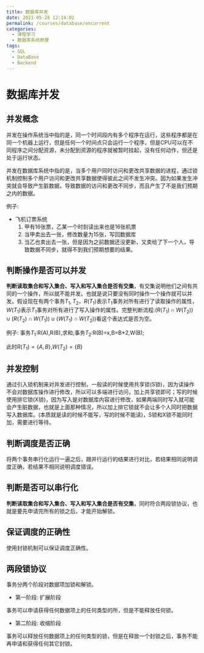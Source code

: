 ```yaml
---
title: 数据库并发
date: 2021-05-28 12:14:02
permalink: /courses/database/oncurrent
categories:
  - 课程学习
  - 数据库系统原理
tags: 
  - SQL
  - DataBase
  - Backend
---
```


# 数据库并发

## 并发概念

并发在操作系统当中指的是，同一个时间段内有多个程序在运行，这些程序都是在同一个机器上运行，但是任何一个时间点只会运行一个程序，但是CPU可以在不同程序之间分配资源，未分配到资源的程序就被暂时挂起，没有任何动作，但还是处于运行状态。

并发在数据库系统中指的是，当多个用户同时访问和更改共享数据的进程，通过锁机制控制多个用户访问和更改共享数据使得彼此之间不发生冲突。因为如果发生冲突就会导致产生脏数据，导致数据的访问和更改不同步，而且产生了不是我们预期之内的数据。

例子:

- 飞机订票系统
  1. 甲有16张票，乙某一个时刻读出来也是16张机票
  2. 当甲卖出去一张，修改数量为15张，写回数据库
  3. 当乙也卖出去一张，但是因为之前数据还没更新，又卖给了下一个人，导致数据不同步，就得不到我们预期想要的结果。

## 判断操作是否可以并发

**判断读取集合和写入集合、写入和写入集合是否有交集**，有交集说明他们之间有共同的一个操作，所以就不能并发。也就是说只要没有同时操作一个操作就可以并发。假设现在有两个事务$T_1,T_2$，$R(T_1)$表示$T_1$事务对所有进行了读取操作的属性，$W(T_1)$表示$T_1$事务对所有进行了写入操作的属性。完整判断流程:$(R(T_1)\cap W(T_2))\cup(R(T_2)\cap W(T_1))\cup(W(T_1)\cap W(T_2))$看这个表达式是否为空。

例子:
事务$T_1$:R(A),R(B),求和;事务$T_2$:R(B)=x,B=B*2,W(B);

此时$R(T_1)=\{A,B\}$,$W(T_2)=\{B\}$

## 并发控制

通过引入锁机制来对并发进行控制，一般读的时候使用共享锁(S锁)，因为读操作不会对数据库操作进行修改，所以可以多端进行访问，加上共享锁即可；写的时候使用排它锁(X锁)，因为写入是对数据库内容进行修改，如果两端同时写入就可能会产生脏数据，也就是上面那种情况，所以加上排它锁就不会让多个人同时把数据写入数据库。(本质就是读的时候不能写，写的时候不能读)，S锁和X锁不能同时加，需要进行等待。

## 判断调度是否正确

将两个事务串行化运行一遍之后，跟并行运行的结果进行对比，若结果相同说明调度正确，若结果不相同说明调度错误。

## 判断是否可以串行化

**判断读取集合和写入集合、写入和写入集合是否有交集**，同时符合两段锁协议，也就是要先申请完所有的锁之后，才能开始解锁。

## 保证调度的正确性

使用封锁机制可以保证调度正确性。

## 两段锁协议

事务分两个阶段对数据项加锁和解锁。

- 第一阶段: 扩展阶段

事务可以申请获得任何数据项上的任何类型的所，但是不能释放任何锁。

- 第二阶段: 收缩阶段

事务可以释放任何数据项上的任何类型的锁，但是在释放一个封锁之后，事务不能再申请和获得任何其它封锁。